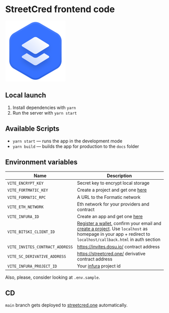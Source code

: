 # StreetCred frontend code

[![StreetCred](public/favicons/android-chrome-192x192.png)](https://streetcred.one/)

## Local launch

1. Install dependencies with `yarn`
2. Run the server with `yarn start`

## Available Scripts

- `yarn start` — runs the app in the development mode
- `yarn build` — builds the app for production to the `docs` folder

## Environment variables

| Name                            | Description                                                                                                                                                                                                                |
| ------------------------------- | -------------------------------------------------------------------------------------------------------------------------------------------------------------------------------------------------------------------------- |
| `VITE_ENCRYPT_KEY`              | Secret key to encrypt local storage                                                                                                                                                                                        |
| `VITE_FORTMATIC_KEY`            | Create a project and get one [here](https://dashboard.fortmatic.com/)                                                                                                                                                      |
| `VITE_FORMATIC_RPC`             | A URL to the Formatic network                                                                                                                                                                                              |
| `VITE_ETH_NETWORK`              | Eth network for your providers and contract                                                                                                                                                                                |
| `VITE_INFURA_ID`                | Create an app and get one [here](https://infura.io/dashboard)                                                                                                                                                              |
| `VITE_BITSKI_CLIENT_ID`         | [Register a wallet](https://wallet.bitski.com/), confirm your email and [create a project](https://developer.bitski.com/). Use `localhost` as homepage in your app + redirect to `localhost/callback.html` in auth section |
| `VITE_INVITES_CONTRACT_ADDRESS` | https://invites.dosu.io/ contract address                                                                                                                                                                                  |
| `VITE_SC_DERIVATIVE_ADDRESS`    | https://streetcred.one/ derivative contract address                                                                                                                                                                        |
| `VITE_INFURA_PROJECT_ID`        | Your [infura](https://infura.io/dashboard) project id                                                                                                                                                                      |

Also, please, consider looking at `.env.sample`.

## CD

`main` branch gets deployed to [streetcred.one](https://streetcred.one) automatically.
